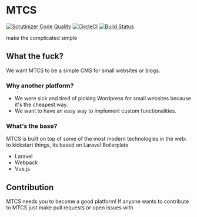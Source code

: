# MTCS
[![Scrutinizer Code Quality](https://scrutinizer-ci.com/g/mtcs-io/mtcs/badges/quality-score.png?b=master)](https://scrutinizer-ci.com/g/mtcs-io/mtcs/?branch=master)
[![CircleCI](https://circleci.com/gh/mtcs-io/mtcs.svg?style=svg)](https://circleci.com/gh/mtcs-io/mtcs)
[![Build Status](https://scrutinizer-ci.com/g/mtcs-io/mtcs/badges/build.png?b=master)](https://scrutinizer-ci.com/g/mtcs-io/mtcs/build-status/master)
  
make the complicated simple  

## What the fuck?
We want MTCS to be a simple CMS for small websites or blogs.

### Why another platform?
* We were sick and tired of picking Wordpress for small websites because it's the cheapest way.
* We want to have an easy way to implement custom functionalities.

### What's the base?
MTCS is built on top of some of the most modern technologies in the web:
to kickstart things, its based on Laravel Boilerplate
* Laravel
* Webpack
* Vue.js


## Contribution
MTCS needs you to become a good platform!
If anyone wants to contribute to MTCS just make pull requests or open issues with 
